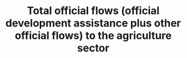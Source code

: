 ---
data_non_statistical: true
goal_meta_link: http://unstats.un.org/sdgs/files/metadata-compilation/Metadata-Goal-2.pdf
graph_title: Total official flows (official development assistance plus other official
  flows) to the agriculture sector
graph_type: null
has_metadata: false
indicator: 2.a.2
indicator_name: Total official flows (official development assistance plus other official
  flows) to the agriculture sector
indicator_sort_order: 02-0a-02
indicator_variable: null
layout: indicator
national_geographical_coverage: United States
permalink: /2-a-2/
published: true
reporting_status: notstarted
sdg_goal: 2
source_active_1: true
source_notes_1: null
source_title_1: null
target: Increase investment, including through enhanced international cooperation,
  in rural infrastructure, agricultural research and extension services, technology
  development and plant and livestock gene banks in order to enhance agricultural
  productive capacity in developing countries, in particular least developed countries
target_id: 2.a
title: Total official flows (official development assistance plus other official flows)
  to the agriculture sector
un_custodial_agency: 'OECD (Partnering Agencies: FAO)'
un_designated_tier: '1'
variable_description: null
variable_notes: null
---